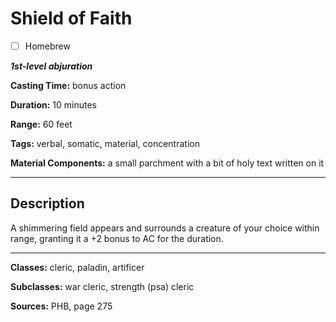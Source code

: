 # Shield of Faith

- [ ] Homebrew

***1st-level abjuration***

**Casting Time:** bonus action

**Duration:** 10 minutes

**Range:** 60 feet

**Tags:** verbal, somatic, material, concentration

**Material Components:** a small parchment with a bit of holy text written on it

---

## Description
A shimmering field appears and surrounds a creature of your choice within range, granting it a +2 bonus to AC for the duration.

---

**Classes:** cleric, paladin, artificer

**Subclasses:** war cleric, strength (psa) cleric

**Sources:** PHB, page 275

